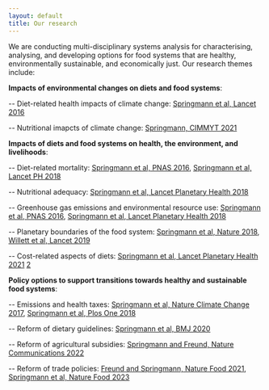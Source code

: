```yaml
---
layout: default
title: Our research
---
```


We are conducting multi-disciplinary systems analysis for characterising, analysing, and developing options for food systems that are healthy, environmentally sustainable, and economically just. Our research themes include: 


**Impacts of environmental changes on diets and food systems**:

-- Diet-related health impacts of climate change: [Springmann et al, Lancet 2016](https://www.thelancet.com/journals/lancet/article/PIIS0140-6736(15)01156-3/abstract)

-- Nutritional imapcts of climate change: [Springmann, CIMMYT 2021](https://repository.cimmyt.org/handle/10883/21778)


**Impacts of diets and food systems on health, the environment, and livelihoods**:

-- Diet-related mortality: [Springmann et al, PNAS 2016](https://www.pnas.org/doi/10.1073/pnas.1523119113), [Springmann et al, Lancet PH 2018](https://www.thelancet.com/journals/lanplh/article/piis2542-5196(18)30206-7/fulltext)

-- Nutritional adequacy: [Springmann et al, Lancet Planetary Health 2018](https://www.thelancet.com/journals/lanplh/article/piis2542-5196(18)30206-7/fulltext)

-- Greenhouse gas emissions and environmental resource use: [Springmann et al, PNAS 2016](https://www.pnas.org/doi/10.1073/pnas.1523119113), [Springmann et al, Lancet Planetary Health 2018](https://www.thelancet.com/journals/lanplh/article/piis2542-5196(18)30206-7/fulltext)

-- Planetary boundaries of the food system: [Springmann et al, Nature 2018](https://www.nature.com/articles/s41586-018-0594-0), [Willett et al, Lancet 2019](https://www.thelancet.com/journals/lancet/article/PIIS0140-6736(18)31788-4/abstract)

-- Cost-related aspects of diets: [Springmann et al, Lancet Planetary Health 2021](https://www.pnas.org/doi/10.1073/pnas.1523119113) [2](https://www.thelancet.com/journals/lanplh/article/PIIS2542-5196(21)00251-5/fulltext)


**Policy options to support transitions towards healthy and sustainable food systems**:

-- Emissions and health taxes: [Springmann et al, Nature Climate Change 2017](https://www.nature.com/articles/nclimate3155), [Springmann et al, Plos One 2018](https://journals.plos.org/plosone/article?id=10.1371/journal.pone.0204139)

-- Reform of dietary guidelines: [Springmann et al, BMJ 2020](https://www.bmj.com/content/370/bmj.m2322)

-- Reform of agricultural subsidies: [Springmann and Freund, Nature Communications 2022](https://www.nature.com/articles/s41467-021-27645-2)

-- Reform of trade policies: [Freund and Springmann, Nature Food 2021](https://www.nature.com/articles/s43016-021-00306-9), [Springmann et al, Nature Food 2023](https://www.nature.com/articles/s43016-023-00852-4)
